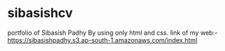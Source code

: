 # sibasishcv
portfolio of Sibasish Padhy 
By using only html and css.
link of my web:-https://sibasishpadhy.s3.ap-south-1.amazonaws.com/index.html
